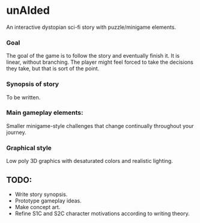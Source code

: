 # unAIded
An interactive dystopian sci-fi story with puzzle/minigame elements.

### Goal
The goal of the game is to follow the story and eventually finish it. It is linear, without branching. The player might feel forced to take the decisions they take, but that is sort of the point.

### Synopsis of story
To be written.

### Main gameplay elements:
Smaller minigame-style challenges that change continually throughout your journey.

### Graphical style
Low poly 3D graphics with desaturated colors and realistic lighting.


## TODO:
- Write story synopsis.
- Prototype gameplay ideas.
- Make concept art.
- Refine S1C and S2C character motivations according to writing theory.
